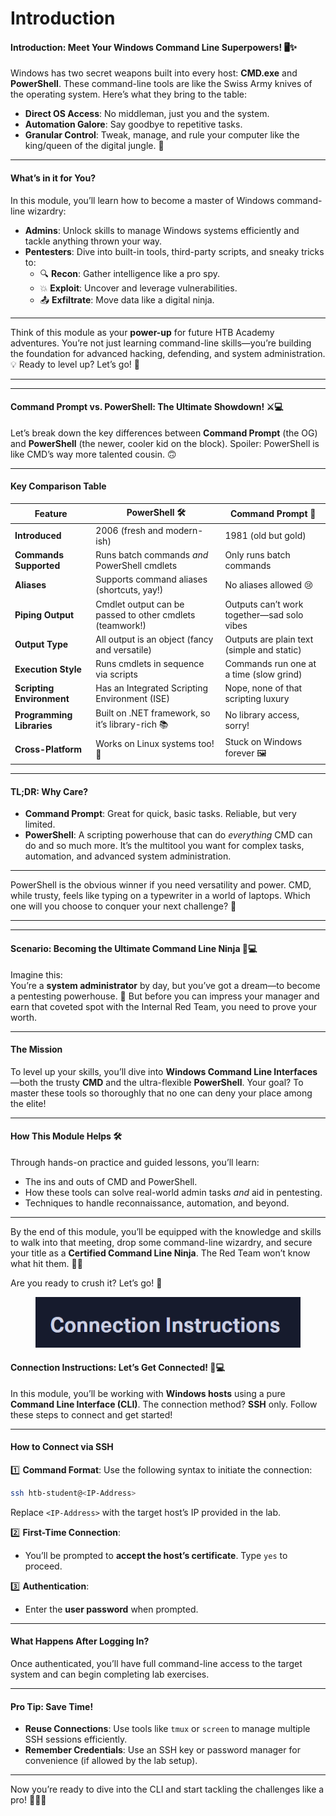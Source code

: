 # Introduction

#### Introduction: Meet Your Windows Command Line Superpowers! 🖥️✨

Windows has two secret weapons built into every host: **CMD.exe** and **PowerShell**. These command-line tools are like the Swiss Army knives of the operating system. Here’s what they bring to the table:

* **Direct OS Access**: No middleman, just you and the system.
* **Automation Galore**: Say goodbye to repetitive tasks.
* **Granular Control**: Tweak, manage, and rule your computer like the king/queen of the digital jungle. 👑

***

#### What’s in it for You?

In this module, you’ll learn how to become a master of Windows command-line wizardry:

* **Admins**: Unlock skills to manage Windows systems efficiently and tackle anything thrown your way.
* **Pentesters**: Dive into built-in tools, third-party scripts, and sneaky tricks to:
  * 🔍 **Recon**: Gather intelligence like a pro spy.
  * 💥 **Exploit**: Uncover and leverage vulnerabilities.
  * 📤 **Exfiltrate**: Move data like a digital ninja.

***

Think of this module as your **power-up** for future HTB Academy adventures. You’re not just learning command-line skills—you’re building the foundation for advanced hacking, defending, and system administration. 💡 Ready to level up? Let’s go! 🚀

***

***

#### Command Prompt vs. PowerShell: The Ultimate Showdown! ⚔️💻

Let’s break down the key differences between **Command Prompt** (the OG) and **PowerShell** (the newer, cooler kid on the block). Spoiler: PowerShell is like CMD’s way more talented cousin. 🙃

***

#### **Key Comparison Table**

| **Feature**               | **PowerShell** 🛠️                                       | **Command Prompt** 📜                      |
| ------------------------- | -------------------------------------------------------- | ------------------------------------------ |
| **Introduced**            | 2006 (fresh and modern-ish)                              | 1981 (old but gold)                        |
| **Commands Supported**    | Runs batch commands _and_ PowerShell cmdlets             | Only runs batch commands                   |
| **Aliases**               | Supports command aliases (shortcuts, yay!)               | No aliases allowed 😢                      |
| **Piping Output**         | Cmdlet output can be passed to other cmdlets (teamwork!) | Outputs can’t work together—sad solo vibes |
| **Output Type**           | All output is an object (fancy and versatile)            | Outputs are plain text (simple and static) |
| **Execution Style**       | Runs cmdlets in sequence via scripts                     | Commands run one at a time (slow grind)    |
| **Scripting Environment** | Has an Integrated Scripting Environment (ISE)            | Nope, none of that scripting luxury        |
| **Programming Libraries** | Built on .NET framework, so it’s library-rich 📚         | No library access, sorry!                  |
| **Cross-Platform**        | Works on Linux systems too! 🐧                           | Stuck on Windows forever 🖼️               |

***

#### **TL;DR: Why Care?**

* **Command Prompt**: Great for quick, basic tasks. Reliable, but very limited.
* **PowerShell**: A scripting powerhouse that can do _everything_ CMD can do and so much more. It’s the multitool you want for complex tasks, automation, and advanced system administration.

***

PowerShell is the obvious winner if you need versatility and power. CMD, while trusty, feels like typing on a typewriter in a world of laptops. Which one will you choose to conquer your next challenge? 👑

***

***

#### Scenario: Becoming the Ultimate Command Line Ninja 🥷💻

Imagine this:\
You’re a **system administrator** by day, but you’ve got a dream—to become a pentesting powerhouse. 💪 But before you can impress your manager and earn that coveted spot with the Internal Red Team, you need to prove your worth.

***

#### The Mission

To level up your skills, you’ll dive into **Windows Command Line Interfaces**—both the trusty **CMD** and the ultra-flexible **PowerShell**. Your goal? To master these tools so thoroughly that no one can deny your place among the elite!

***

#### How This Module Helps 🛠️

Through hands-on practice and guided lessons, you’ll learn:

* The ins and outs of CMD and PowerShell.
* How these tools can solve real-world admin tasks _and_ aid in pentesting.
* Techniques to handle reconnaissance, automation, and beyond.

***

By the end of this module, you’ll be equipped with the knowledge and skills to walk into that meeting, drop some command-line wizardry, and secure your title as a **Certified Command Line Ninja**. The Red Team won’t know what hit them. 🥷🔥

Are you ready to crush it? Let’s go! 🚀

<figure><img src="../../../.gitbook/assets/image (155).png" alt=""><figcaption></figcaption></figure>

#### **Connection Instructions: Let’s Get Connected! 🔗💻**

In this module, you’ll be working with **Windows hosts** using a pure **Command Line Interface (CLI)**. The connection method? **SSH** only. Follow these steps to connect and get started!

***

#### **How to Connect via SSH**

1️⃣ **Command Format**: Use the following syntax to initiate the connection:

```bash
ssh htb-student@<IP-Address>
```

Replace `<IP-Address>` with the target host’s IP provided in the lab.

2️⃣ **First-Time Connection**:

* You’ll be prompted to **accept the host’s certificate**. Type `yes` to proceed.

3️⃣ **Authentication**:

* Enter the **user password** when prompted.

***

#### **What Happens After Logging In?**

Once authenticated, you’ll have full command-line access to the target system and can begin completing lab exercises.

***

#### **Pro Tip: Save Time!**

* **Reuse Connections**: Use tools like `tmux` or `screen` to manage multiple SSH sessions efficiently.
* **Remember Credentials**: Use an SSH key or password manager for convenience (if allowed by the lab setup).

***

Now you’re ready to dive into the CLI and start tackling the challenges like a pro! 🕵️‍♂️✨













